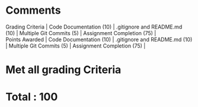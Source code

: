 # Comments

Grading Criteria |	Code Documentation (10)	| .gitignore and README.md (10)	| Multiple Git Commits (5)	| Assignment Completion (75) |	
Points Awarded	 |  Code Documentation (10)	| .gitignore and README.md (10)	| Multiple Git Commits (5)	| Assignment Completion (75) |	

# Met all grading Criteria

# Total : 100
